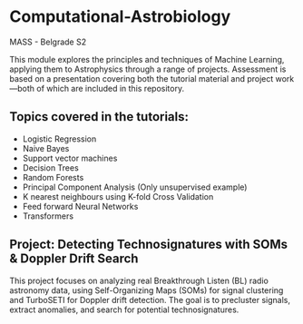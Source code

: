 # Computational-Astrobiology
MASS - Belgrade S2

This module explores the principles and techniques of Machine Learning, applying them to Astrophysics through a range of projects. Assessment is based on a presentation covering both the tutorial material and project work—both of which are included in this repository.

## Topics covered in the tutorials:

- Logistic Regression
- Naive Bayes
- Support vector machines
- Decision Trees
- Random Forests
- Principal Component Analysis (Only unsupervised example)
- K nearest neighbours using K-fold Cross Validation
- Feed forward Neural Networks
- Transformers

## Project: Detecting Technosignatures with SOMs & Doppler Drift Search

This project focuses on analyzing real Breakthrough Listen (BL) radio astronomy data, using Self-Organizing Maps (SOMs) for signal clustering and TurboSETI for Doppler drift detection. The goal is to precluster signals, extract anomalies, and search for potential technosignatures.


